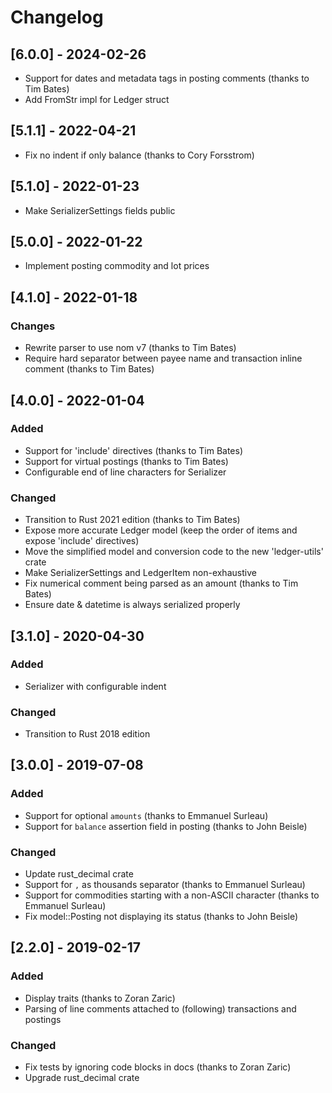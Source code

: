# Changelog

## [6.0.0] - 2024-02-26

- Support for dates and metadata tags in posting comments (thanks to Tim Bates)
- Add FromStr impl for Ledger struct

## [5.1.1] - 2022-04-21

- Fix no indent if only balance (thanks to Cory Forsstrom)

## [5.1.0] - 2022-01-23

- Make SerializerSettings fields public

## [5.0.0] - 2022-01-22

- Implement posting commodity and lot prices

## [4.1.0] - 2022-01-18

### Changes

- Rewrite parser to use nom v7 (thanks to Tim Bates)
- Require hard separator between payee name and transaction inline comment (thanks to Tim Bates)

## [4.0.0] - 2022-01-04

### Added

- Support for 'include' directives (thanks to Tim Bates)
- Support for virtual postings (thanks to Tim Bates)
- Configurable end of line characters for Serializer

### Changed

- Transition to Rust 2021 edition (thanks to Tim Bates)
- Expose more accurate Ledger model (keep the order of items and expose 'include' directives)
- Move the simplified model and conversion code to the new 'ledger-utils' crate
- Make SerializerSettings and LedgerItem non-exhaustive
- Fix numerical comment being parsed as an amount (thanks to Tim Bates)
- Ensure date & datetime is always serialized properly

## [3.1.0] - 2020-04-30

### Added

- Serializer with configurable indent

### Changed

- Transition to Rust 2018 edition

## [3.0.0] - 2019-07-08

### Added

- Support for optional `amounts` (thanks to Emmanuel Surleau)
- Support for `balance` assertion field in posting (thanks to John Beisle)

### Changed

- Update rust_decimal crate
- Support for `,` as thousands separator (thanks to Emmanuel Surleau)
- Support for commodities starting with a non-ASCII character (thanks to Emmanuel Surleau)
- Fix model::Posting not displaying its status (thanks to John Beisle)

## [2.2.0] - 2019-02-17

### Added

- Display traits (thanks to Zoran Zaric)
- Parsing of line comments attached to (following) transactions and postings

### Changed

- Fix tests by ignoring code blocks in docs (thanks to Zoran Zaric)
- Upgrade rust_decimal crate

